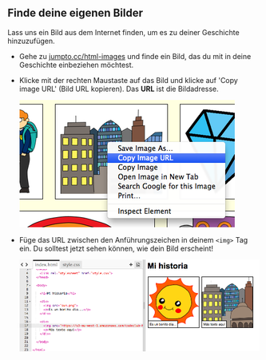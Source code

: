 ## Finde deine eigenen Bilder

Lass uns ein Bild aus dem Internet finden, um es zu deiner Geschichte hinzuzufügen.

+ Gehe zu <a href="http://jumpto.cc/html-images" target="_blank">jumpto.cc/html-images</a> und finde ein Bild, das du mit in deine Geschichte einbeziehen möchtest.

+ Klicke mit der rechten Maustaste auf das Bild und klicke auf 'Copy image URL' (Bild URL kopieren). Das __URL__ ist die Bildadresse.

	![screenshot](images/story-url.png)

+ Füge das URL zwischen den Anführungszeichen in deinem `<img>` Tag ein. Du solltest jetzt sehen können, wie dein Bild erscheint!

	![screenshot](images/story-image.png)
